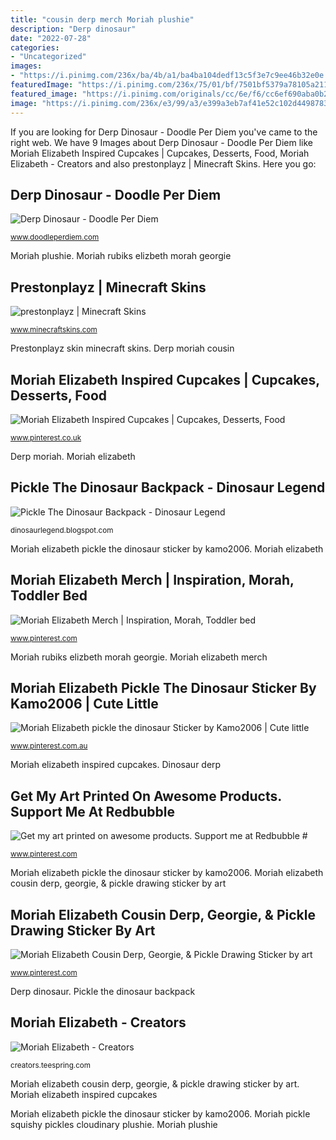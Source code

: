 ```yaml
---
title: "cousin derp merch Moriah plushie"
description: "Derp dinosaur"
date: "2022-07-28"
categories:
- "Uncategorized"
images:
- "https://i.pinimg.com/236x/ba/4b/a1/ba4ba104dedf13c5f3e7c9ee46b32e0e.jpg?nii=t"
featuredImage: "https://i.pinimg.com/236x/75/01/bf/7501bf5379a78105a21199aa4305aa06.jpg?nii=t"
featured_image: "https://i.pinimg.com/originals/cc/6e/f6/cc6ef690aba0b27856871cb2d3514309.jpg"
image: "https://i.pinimg.com/236x/e3/99/a3/e399a3eb7af41e52c102d449878354f1.jpg?nii=t"
---
```


If you are looking for Derp Dinosaur - Doodle Per Diem you've came to the right web. We have 9 Images about Derp Dinosaur - Doodle Per Diem like Moriah Elizabeth Inspired Cupcakes | Cupcakes, Desserts, Food, Moriah Elizabeth - Creators and also prestonplayz | Minecraft Skins. Here you go:

## Derp Dinosaur - Doodle Per Diem

![Derp Dinosaur - Doodle Per Diem](https://i0.wp.com/www.doodleperdiem.com/wp-content/uploads/2014/09/doodle-764-derp-dinosaur-featured-image.png?fit=1200%2C961&amp;quality=100&amp;ssl=1 "Derp dinosaur")

<small>www.doodleperdiem.com</small>

Moriah plushie. Moriah rubiks elizbeth morah georgie

## Prestonplayz | Minecraft Skins

![prestonplayz | Minecraft Skins](https://www.minecraftskins.com/uploads/avatars/8936102f788e532fb365db9fe9b9d85ebe47d98a.png?v97 "Get my art printed on awesome products. support me at redbubble #")

<small>www.minecraftskins.com</small>

Prestonplayz skin minecraft skins. Derp moriah cousin

## Moriah Elizabeth Inspired Cupcakes | Cupcakes, Desserts, Food

![Moriah Elizabeth Inspired Cupcakes | Cupcakes, Desserts, Food](https://i.pinimg.com/originals/cc/6e/f6/cc6ef690aba0b27856871cb2d3514309.jpg "Derp dinosaur")

<small>www.pinterest.co.uk</small>

Derp moriah. Moriah elizabeth

## Pickle The Dinosaur Backpack - Dinosaur Legend

![Pickle The Dinosaur Backpack - Dinosaur Legend](https://i.pinimg.com/originals/ab/45/fa/ab45fa1fc2b3a4b9a2a10ebc2e629d55.jpg "Pickle the dinosaur backpack")

<small>dinosaurlegend.blogspot.com</small>

Moriah elizabeth pickle the dinosaur sticker by kamo2006. Moriah elizabeth

## Moriah Elizabeth Merch | Inspiration, Morah, Toddler Bed

![Moriah Elizabeth Merch | Inspiration, Morah, Toddler bed](https://i.pinimg.com/236x/e3/99/a3/e399a3eb7af41e52c102d449878354f1.jpg?nii=t "Dinosaur derp")

<small>www.pinterest.com</small>

Moriah rubiks elizbeth morah georgie. Moriah elizabeth merch

## Moriah Elizabeth Pickle The Dinosaur Sticker By Kamo2006 | Cute Little

![Moriah Elizabeth pickle the dinosaur Sticker by Kamo2006 | Cute little](https://i.pinimg.com/236x/5d/ae/79/5dae7952831a19a564b0b503cd1a0c95.jpg?nii=t "Pickle the dinosaur backpack")

<small>www.pinterest.com.au</small>

Moriah elizabeth inspired cupcakes. Dinosaur derp

## Get My Art Printed On Awesome Products. Support Me At Redbubble #

![Get my art printed on awesome products. Support me at Redbubble #](https://i.pinimg.com/236x/75/01/bf/7501bf5379a78105a21199aa4305aa06.jpg?nii=t "Moriah elizabeth merch")

<small>www.pinterest.com</small>

Moriah elizabeth pickle the dinosaur sticker by kamo2006. Moriah elizabeth cousin derp, georgie, &amp; pickle drawing sticker by art

## Moriah Elizabeth Cousin Derp, Georgie, &amp; Pickle Drawing Sticker By Art

![Moriah Elizabeth Cousin Derp, Georgie, &amp; Pickle Drawing Sticker by art](https://i.pinimg.com/236x/ba/4b/a1/ba4ba104dedf13c5f3e7c9ee46b32e0e.jpg?nii=t "Prestonplayz skin minecraft skins")

<small>www.pinterest.com</small>

Derp dinosaur. Pickle the dinosaur backpack

## Moriah Elizabeth - Creators

![Moriah Elizabeth - Creators](https://creators.teespring.com/wp-content/uploads/sites/8/2019/12/picklePlushie3.jpg "Moriah rubiks elizbeth morah georgie")

<small>creators.teespring.com</small>

Moriah elizabeth cousin derp, georgie, &amp; pickle drawing sticker by art. Moriah elizabeth inspired cupcakes

Moriah elizabeth pickle the dinosaur sticker by kamo2006. Moriah pickle squishy pickles cloudinary plushie. Moriah plushie
